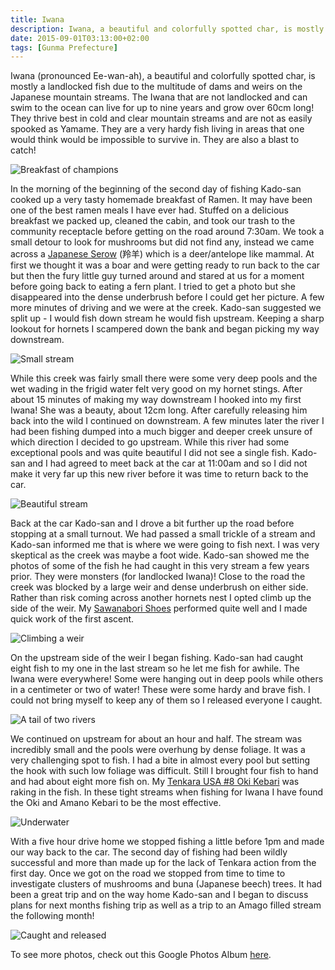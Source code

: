 ```yaml
---
title: Iwana
description: Iwana, a beautiful and colorfully spotted char, is mostly a landlocked fish due to the multitude of dams and weirs on the Japanese mountain streams...
date: 2015-09-01T03:13:00+02:00
tags: [Gunma Prefecture]
---
```

<div class="text-lg mt-2">
<p class="mb-2">Iwana (pronounced Ee-wan-ah), a beautiful and colorfully spotted char, is mostly a landlocked fish due to the multitude of dams and weirs on the Japanese mountain streams. The Iwana that are not landlocked and can swim to the ocean can live for up to nine years and grow over 60cm long! They thrive best in cold and clear mountain streams and are not as easily spooked as Yamame. They are a very hardy fish living in areas that one would think would be impossible to survive in. They are also a blast to catch!</p>

<img class="w-8/12 rounded-lg shadow-lg mx-auto" src="https://fallfish-tenkara-images.s3-us-west-1.amazonaws.com/FfT+-+Iwana/home+made+ramen-japan-oze+national+park-tenkara-breakfast.JPG" alt="Breakfast of champions" />

<p class="mb-2 mt-2">In the morning of the beginning of the second day of fishing Kado-san cooked up a very tasty homemade breakfast of Ramen. It may have been one of the best ramen meals I have ever had. Stuffed on a delicious breakfast we packed up, cleaned the cabin, and took our trash to the community receptacle before getting on the road around 7:30am. We took a small detour to look for mushrooms but did not find any, instead we came across a <a href="https://en.wikipedia.org/wiki/Japanese_serow#/media/File:Japanese_Serow_Wakinosowa_Japan.JPG" target="_blank" rel="noopener noreferrer" class="text-red-500 hover:bg-red-500 hover:text-white">Japanese Serow</a> (羚羊) which is a deer/antelope like mammal. At first we thought it was a boar and were getting ready to run back to the car but then the fury little guy turned around and stared at us for a moment before going back to eating a fern plant. I tried to get a photo but she disappeared into the dense underbrush before I could get her picture. A few more minutes of driving and we were at the creek. Kado-san suggested we split up - I would fish down stream he would fish upstream. Keeping a sharp lookout for hornets I scampered down the bank and began picking my way downstream.</p>

<img class="w-8/12 rounded-lg shadow-lg mx-auto" src="https://fallfish-tenkara-images.s3-us-west-1.amazonaws.com/FfT+-+Iwana/tsunagisawa-oze+national+park-keiryu-genryu-tenkara-iwana-fishing.JPG" alt="Small stream" />

<p class="mb-2 mt-2">While this creek was fairly small there were some very deep pools and the wet wading in the frigid water felt very good on my hornet stings. After about 15 minutes of making my way downstream I hooked into my first Iwana! She was a beauty, about 12cm long. After carefully releasing him back into the wild I continued on downstream. A few minutes later the river I had been fishing dumped into a much bigger and deeper creek unsure of which direction I decided to go upstream. While this river had some exceptional pools and was quite beautiful I did not see a single fish. Kado-san and I had agreed to meet back at the car at 11:00am and so I did not make it very far up this new river before it was time to return back to the car.</p>

<img class="w-8/12 rounded-lg shadow-lg mx-auto" src="https://fallfish-tenkara-images.s3-us-west-1.amazonaws.com/FfT+-+Iwana/tsunagisawa-oze+national+park-keiryu-genryu-tenkara-iwana-stream.JPG" alt="Beautiful stream" />

<p class="mb-2 mt-2">Back at the car Kado-san and I drove a bit further up the road before stopping at a small turnout. We had passed a small trickle of a stream and Kado-san informed me that is where we were going to fish next. I was very skeptical as the creek was maybe a foot wide. Kado-san showed me the photos of some of the fish he had caught in this very stream a few years prior. They were monsters (for landlocked Iwana)! Close to the road the creek was blocked by a large weir and dense underbrush on either side. Rather than risk coming across another hornets nest I opted climb up the side of the weir. My <a href="https://www.fallfishtenkara.com/sawanobori-footwear/" target="_blank" rel="noopener noreferrer" class="text-red-500 hover:bg-red-500 hover:text-white">Sawanabori Shoes</a> performed quite well and I made quick work of the first ascent.</p>

<img class="w-8/12 rounded-lg shadow-lg mx-auto" src="https://fallfish-tenkara-images.s3-us-west-1.amazonaws.com/FfT+-+Iwana/itozawa-oze+national+park-keiryu-genryu-tenkara-iwana-weir.JPG" alt="Climbing a weir" />

<p class="mb-2 mt-2">On the upstream side of the weir I began fishing. Kado-san had caught eight fish to my one in the last stream so he let me fish for awhile. The Iwana were everywhere! Some were hanging out in deep pools while others in a centimeter or two of water! These were some hardy and brave fish. I could not bring myself to keep any of them so I released everyone I caught.</p>

<img class="w-8/12 rounded-lg shadow-lg mx-auto" src="https://fallfish-tenkara-images.s3-us-west-1.amazonaws.com/FfT+-+Iwana/kasashinagawa-oze+national+park-keiryu-genryu-tenkara-iwana-stream.JPG" alt="A tail of two rivers" />

<p class="mb-2 mt-2">We continued on upstream for about an hour and half. The stream was incredibly small and the pools were overhung by dense foliage. It was a very challenging spot to fish. I had a bite in almost every pool but setting the hook with such low foliage was difficult. Still I brought four fish to hand and had about eight more fish on. My <a href="https://www.tenkarausa.com/shop/product_info.php/products_id/133?osCsid=33bf9e61c5ed163a0e6c6947c8040e76" target="_blank" rel="noopener noreferrer" class="text-red-500 hover:bg-red-500 hover:text-white">Tenkara USA #8 Oki Kebari</a> was raking in the fish. In these tight streams when fishing for Iwana I have found the Oki and Amano Kebari to be the most effective.</p>

<img class="w-8/12 rounded-lg shadow-lg mx-auto" src="https://fallfish-tenkara-images.s3-us-west-1.amazonaws.com/FfT+-+Iwana/tsunagisawa-oze+national+park-keiryu-genryu-tenkara-iwana-underwater.JPG" alt="Underwater" />

<p class="mb-2 mt-2">With a five hour drive home we stopped fishing a little before 1pm and made our way back to the car. The second day of fishing had been wildly successful and more than made up for the lack of Tenkara action from the first day. Once we got on the road we stopped from time to time to investigate clusters of mushrooms and buna (Japanese beech)<b> </b>trees. It had been a great trip and on the way home Kado-san and I began to discuss plans for next months fishing trip as well as a trip to an Amago filled stream the following month!</p>

<img class="w-8/12 rounded-lg shadow-lg mx-auto" src="https://fallfish-tenkara-images.s3-us-west-1.amazonaws.com/FfT+-+Iwana/itozawa-oze+national+park-keiryu-genryu-tenkara-iwana.JPG" alt="Caught and released" />

<p class="mt-2 mb-2 italic text-center font-semibold text-gray-400">To see more photos, check out this Google Photos Album <a href="https://photos.app.goo.gl/c48NhPk1rkZ2qTTk6" target="_blank" rel="noopener" class="text-red-500 hover:bg-red-500 hover:text-white">here</a>.</p>
</div>